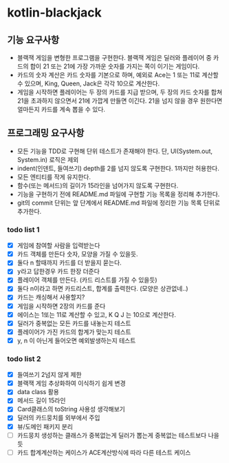 # kotlin-blackjack

## 기능 요구사항
- 블랙잭 게임을 변형한 프로그램을 구현한다. 블랙잭 게임은 딜러와 플레이어 중 카드의 합이 21 또는 21에 가장 가까운 숫자를 가지는 쪽이 이기는 게임이다.
- 카드의 숫자 계산은 카드 숫자를 기본으로 하며, 예외로 Ace는 1 또는 11로 계산할 수 있으며, King, Queen, Jack은 각각 10으로 계산한다.
- 게임을 시작하면 플레이어는 두 장의 카드를 지급 받으며, 두 장의 카드 숫자를 합쳐 21을 초과하지 않으면서 21에 가깝게 만들면 이긴다. 21을 넘지 않을 경우 원한다면 얼마든지 카드를 계속 뽑을 수 있다.

## 프로그래밍 요구사항
- 모든 기능을 TDD로 구현해 단위 테스트가 존재해야 한다. 단, UI(System.out, System.in) 로직은 제외
- indent(인덴트, 들여쓰기) depth를 2를 넘지 않도록 구현한다. 1까지만 허용한다.
- 모든 엔티티를 작게 유지한다.
- 함수(또는 메서드)의 길이가 15라인을 넘어가지 않도록 구현한다.
- 기능을 구현하기 전에 README.md 파일에 구현할 기능 목록을 정리해 추가한다.
- git의 commit 단위는 앞 단계에서 README.md 파일에 정리한 기능 목록 단위로 추가한다.

### todo list 1
- [x] 게임에 참여할 사람을 입력받는다
- [x] 카드 객체를 만든다 숫자, 모양을 가질 수 있을듯.
- [x] 둘다 n 할때까지 카드를 더 받을지 묻는다.
- [x] y라고 답한경우 카드 한장 더준다
- [x] 플레이어 객체를 만든다. (카드 리스트를 가질 수 있을듯)
- [x] 둘다 n이라고 하면 카드리스트, 합계를 출력한다. (모양은 상관없네..)
- [x] 카드는 캐싱해서 사용할지? 
- [x] 게임을 시작하면 2장의 카드를 준다
- [x] 에이스는 1또는 11로 계산할 수 있고, K Q J 는 10으로 계산한다.
- [x] 딜러가 중복없는 모든 카드를 내놓는지 테스트
- [x] 플레이어가 가진 카드의 합계가 맞는지 테스트
- [x] y, n 이 아닌게 들어오면 예외발생하는지 테스트

### todo list 2
- [x] 들여쓰기 2넘지 않게 제한
- [x] 블랙잭 게임 추상화하여 이식하기 쉽게 변경
- [x] data class 활용
- [x] 메서드 길이 15라인
- [x] Card클래스의 toString 사용성 생각해보기
- [x] 딜러의 카드뭉치를 외부에서 주입
- [x] 뷰/도메인 패키지 분리
- [ ] 카드뭉치 생성하는 클래스가 중복없는게 딜러가 뽑는게 중복없는 테스트보다 나을듯
- [ ] 카드 합계계산하는 케이스가 ACE계산방식에 따라 다른 테스트 케이스